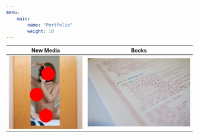 ```yaml
---
menu: 
    main:
        name: "Portfolio"
        weight: 10
---
```


New Media   | Books
------------|----------
[![New Media](IMG_5027-Editar-2.jpg)](new-art/) | [![Books](X1V16641.jpg)](/portfolio/books)

